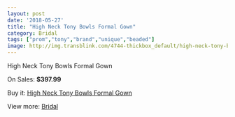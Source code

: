 ```yaml
---
layout: post
date: '2018-05-27'
title: "High Neck Tony Bowls Formal Gown"
category: Bridal
tags: ["prom","tony","brand","unique","beaded"]
image: http://img.transblink.com/4744-thickbox_default/high-neck-tony-bowls-formal-gown.jpg
---
```

High Neck Tony Bowls Formal Gown

On Sales: **$397.99**
<a href="https://www.transblink.com/en/bridal/1480-high-neck-tony-bowls-formal-gown.html"><amp-img layout="responsive" width="600" height="600" src="//img.transblink.com/4744-thickbox_default/high-neck-tony-bowls-formal-gown.jpg" alt="High Neck Tony Bowls Formal Gown 0" /></a>
<a href="https://www.transblink.com/en/bridal/1480-high-neck-tony-bowls-formal-gown.html"><amp-img layout="responsive" width="600" height="600" src="//img.transblink.com/4746-thickbox_default/high-neck-tony-bowls-formal-gown.jpg" alt="High Neck Tony Bowls Formal Gown 1" /></a>
<a href="https://www.transblink.com/en/bridal/1480-high-neck-tony-bowls-formal-gown.html"><amp-img layout="responsive" width="600" height="600" src="//img.transblink.com/4745-thickbox_default/high-neck-tony-bowls-formal-gown.jpg" alt="High Neck Tony Bowls Formal Gown 2" /></a>

Buy it: [High Neck Tony Bowls Formal Gown](https://www.transblink.com/en/bridal/1480-high-neck-tony-bowls-formal-gown.html "High Neck Tony Bowls Formal Gown")

View more: [Bridal](https://www.transblink.com/en/3-bridal "Bridal")